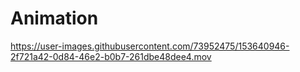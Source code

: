 # Animation

https://user-images.githubusercontent.com/73952475/153640946-2f721a42-0d84-46e2-b0b7-261dbe48dee4.mov
